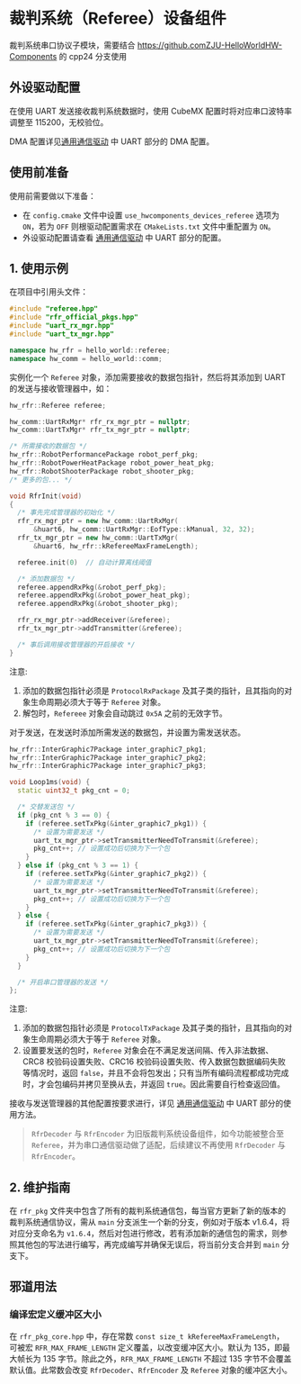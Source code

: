 # 裁判系统（Referee）设备组件

裁判系统串口协议子模块，需要结合 https://github.comZJU-HelloWorldHW-Components 的 cpp24 分支使用

## 外设驱动配置

在使用 UART 发送接收裁判系统数据时，使用 CubeMX 配置时将对应串口波特率调整至 115200，无校验位。

DMA 配置详见[通用通信驱动](https://zju-helloworld.github.io/Wiki/组件说明/嵌入式系统支持/板级支持包/通用通信驱动/) 中 UART 部分的 DMA 配置。

## 使用前准备

使用前需要做以下准备：

- 在 `config.cmake` 文件中设置 `use_hwcomponents_devices_referee` 选项为 `ON`，若为 `OFF` 则根驱动配置需求在 `CMakeLists.txt` 文件中重配置为 `ON`。
- 外设驱动配置请查看 [通用通信驱动](https://zju-helloworld.github.io/Wiki/组件说明/嵌入式系统支持/板级支持包/通用通信驱动/) 中 UART 部分的配置。

## 1. 使用示例

在项目中引用头文件：

```cpp
#include "referee.hpp"
#include "rfr_official_pkgs.hpp"
#include "uart_rx_mgr.hpp"
#include "uart_tx_mgr.hpp"

namespace hw_rfr = hello_world::referee;
namespace hw_comm = hello_world::comm;
```

实例化一个 `Referee` 对象，添加需要接收的数据包指针，然后将其添加到 UART 的发送与接收管理器中，如：

```cpp
hw_rfr::Referee referee;

hw_comm::UartRxMgr* rfr_rx_mgr_ptr = nullptr;
hw_comm::UartTxMgr* rfr_tx_mgr_ptr = nullptr;

/* 所需接收的数据包 */
hw_rfr::RobotPerformancePackage robot_perf_pkg;
hw_rfr::RobotPowerHeatPackage robot_power_heat_pkg;
hw_rfr::RobotShooterPackage robot_shooter_pkg;
/* 更多的包... */

void RfrInit(void)
{
  /* 事先完成管理器的初始化 */
  rfr_rx_mgr_ptr = new hw_comm::UartRxMgr(
      &huart6, hw_comm::UartRxMgr::EofType::kManual, 32, 32);
  rfr_tx_mgr_ptr = new hw_comm::UartTxMgr(
      &huart6, hw_rfr::kRefereeMaxFrameLength);

  referee.init(0)  // 自动计算离线阈值

  /* 添加数据包 */
  referee.appendRxPkg(&robot_perf_pkg);
  referee.appendRxPkg(&robot_power_heat_pkg);
  referee.appendRxPkg(&robot_shooter_pkg);

  rfr_rx_mgr_ptr->addReceiver(&referee);
  rfr_tx_mgr_ptr->addTransmitter(&referee);

  /* 事后调用接收管理器的开启接收 */
}
```

注意:

 1. 添加的数据包指针必须是 `ProtocolRxPackage` 及其子类的指针，且其指向的对象生命周期必须大于等于 `Referee` 对象。
 2. 解包时，`Refereee` 对象会自动跳过 `0x5A` 之前的无效字节。

对于发送，在发送时添加所需发送的数据包，并设置为需发送状态。

```cpp
hw_rfr::InterGraphic7Package inter_graphic7_pkg1;
hw_rfr::InterGraphic7Package inter_graphic7_pkg2;
hw_rfr::InterGraphic7Package inter_graphic7_pkg3;

void Loop1ms(void) {
  static uint32_t pkg_cnt = 0;

  /* 交替发送包 */
  if (pkg_cnt % 3 == 0) {
    if (referee.setTxPkg(&inter_graphic7_pkg1)) {
      /* 设置为需要发送 */
      uart_tx_mgr_ptr->setTransmitterNeedToTransmit(&referee);
      pkg_cnt++; // 设置成功后切换为下一个包
    }
  } else if (pkg_cnt % 3 == 1) {
    if (referee.setTxPkg(&inter_graphic7_pkg2)) {
      /* 设置为需要发送 */
      uart_tx_mgr_ptr->setTransmitterNeedToTransmit(&referee);
      pkg_cnt++; // 设置成功后切换为下一个包
    }
  } else {
    if (referee.setTxPkg(&inter_graphic7_pkg3)) {
      /* 设置为需要发送 */
      uart_tx_mgr_ptr->setTransmitterNeedToTransmit(&referee);
      pkg_cnt++; // 设置成功后切换为下一个包
    }
  }

  /* 开启串口管理器的发送 */
};
```

注意:

 1. 添加的数据包指针必须是 `ProtocolTxPackage` 及其子类的指针，且其指向的对象生命周期必须大于等于 `Referee` 对象。
 2. 设置要发送的包时，`Referee` 对象会在不满足发送间隔、传入非法数据、 CRC8 校验码设置失败、CRC16 校验码设置失败、传入数据包数据编码失败等情况时，返回 `false`，并且不会将包发出；只有当所有编码流程都成功完成时，才会包编码并拷贝至换从去，并返回 `true`。因此需要自行检查返回值。

接收与发送管理器的其他配置按要求进行，详见 [通用通信驱动](https://zju-helloworld.github.io/Wiki/组件说明/嵌入式系统支持/板级支持包/通用通信驱动/) 中 UART 部分的使用方法。

> `RfrDecoder` 与 `RfrEncoder` 为旧版裁判系统设备组件，如今功能被整合至 `Referee`，并为串口通信驱动做了适配，后续建议不再使用 `RfrDecoder` 与 `RfrEncoder`。

## 2. 维护指南

在 `rfr_pkg` 文件夹中包含了所有的裁判系统通信包，每当官方更新了新的版本的裁判系统通信协议，需从 `main` 分支派生一个新的分支，例如对于版本 v1.6.4，将对应分支命名为 `v1.6.4`，然后对包进行修改，若有添加新的通信包的需求，则参照其他包的写法进行编写，再完成编写并确保无误后，将当前分支合并到 `main` 分支下。

## 邪道用法

### 编译宏定义缓冲区大小

在 `rfr_pkg_core.hpp` 中，存在常数 `const size_t kRefereeMaxFrameLength`， 可被宏 `RFR_MAX_FRAME_LENGTH` 定义覆盖，以改变缓冲区大小。默认为 135，即最大帧长为 135 字节。除此之外，`RFR_MAX_FRAME_LENGTH` 不超过 135 字节不会覆盖默认值。此常数会改变 `RfrDecoder`、`RfrEncoder` 及 `Referee` 对象的缓冲区大小。